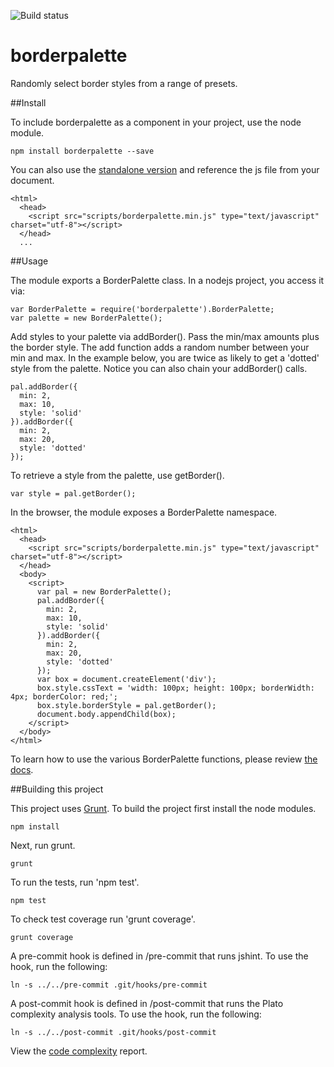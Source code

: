 ![Build status](https://travis-ci.org/vinceallenvince/borderpalette.svg?branch=master)

# borderpalette

Randomly select border styles from a range of presets.

##Install

To include borderpalette as a component in your project, use the node module.

```
npm install borderpalette --save
```

You can also use the [standalone version](https://github.com/vinceallenvince/borderpalette/releases/latest) and reference the js file from your document.

```
<html>
  <head>
    <script src="scripts/borderpalette.min.js" type="text/javascript" charset="utf-8"></script>
  </head>
  ...
```

##Usage

The module exports a BorderPalette class. In a nodejs project, you access it via:

```
var BorderPalette = require('borderpalette').BorderPalette;
var palette = new BorderPalette();
```

Add styles to your palette via addBorder(). Pass the min/max amounts plus the border style. The add function adds a random number between your min and max. In the example below, you are twice as likely to get a 'dotted' style from the palette. Notice you can also chain your addBorder() calls.

```
pal.addBorder({
  min: 2,
  max: 10,
  style: 'solid'
}).addBorder({
  min: 2,
  max: 20,
  style: 'dotted'
});
```

To retrieve a style from the palette, use getBorder().

```
var style = pal.getBorder();
```

In the browser, the module exposes a BorderPalette namespace.

```
<html>
  <head>
    <script src="scripts/borderpalette.min.js" type="text/javascript" charset="utf-8"></script>
  </head>
  <body>
    <script>
      var pal = new BorderPalette();
      pal.addBorder({
        min: 2,
        max: 10,
        style: 'solid'
      }).addBorder({
        min: 2,
        max: 20,
        style: 'dotted'
      });
      var box = document.createElement('div');
      box.style.cssText = 'width: 100px; height: 100px; borderWidth: 4px; borderColor: red;';
      box.style.borderStyle = pal.getBorder();
      document.body.appendChild(box);
    </script>
  </body>
</html>
```

To learn how to use the various BorderPalette functions, please review [the docs](http://vinceallenvince.github.io/borderpalette/doc/).

##Building this project

This project uses [Grunt](http://gruntjs.com). To build the project first install the node modules.

```
npm install
```

Next, run grunt.

```
grunt
```

To run the tests, run 'npm test'.

```
npm test
```

To check test coverage run 'grunt coverage'.

```
grunt coverage
```

A pre-commit hook is defined in /pre-commit that runs jshint. To use the hook, run the following:

```
ln -s ../../pre-commit .git/hooks/pre-commit
```

A post-commit hook is defined in /post-commit that runs the Plato complexity analysis tools. To use the hook, run the following:

```
ln -s ../../post-commit .git/hooks/post-commit
```

View the [code complexity](http://vinceallenvince.github.io/borderpalette/reports/) report.
